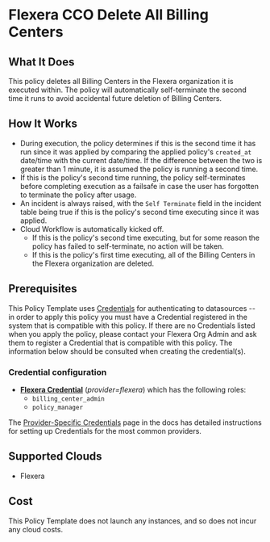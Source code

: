 # Flexera CCO Delete All Billing Centers

## What It Does

This policy deletes all Billing Centers in the Flexera organization it is executed within. The policy will automatically self-terminate the second time it runs to avoid accidental future deletion of Billing Centers.

## How It Works

- During execution, the policy determines if this is the second time it has run since it was applied by comparing the applied policy's `created_at` date/time with the current date/time. If the difference between the two is greater than 1 minute, it is assumed the policy is running a second time.
- If this is the policy's second time running, the policy self-terminates before completing execution as a failsafe in case the user has forgotten to terminate the policy after usage.
- An incident is always raised, with the `Self Terminate` field in the incident table being true if this is the policy's second time executing since it was applied.
- Cloud Workflow is automatically kicked off.
  - If this is the policy's second time executing, but for some reason the policy has failed to self-terminate, no action will be taken.
  - If this is the policy's first time executing, all of the Billing Centers in the Flexera organization are deleted.

## Prerequisites

This Policy Template uses [Credentials](https://docs.flexera.com/flexera/EN/Automation/ManagingCredentialsExternal.htm) for authenticating to datasources -- in order to apply this policy you must have a Credential registered in the system that is compatible with this policy. If there are no Credentials listed when you apply the policy, please contact your Flexera Org Admin and ask them to register a Credential that is compatible with this policy. The information below should be consulted when creating the credential(s).

### Credential configuration

- [**Flexera Credential**](https://docs.flexera.com/flexera/EN/Automation/ProviderCredentials.htm) (*provider=flexera*) which has the following roles:
  - `billing_center_admin`
  - `policy_manager`

The [Provider-Specific Credentials](https://docs.flexera.com/flexera/EN/Automation/ProviderCredentials.htm) page in the docs has detailed instructions for setting up Credentials for the most common providers.

## Supported Clouds

- Flexera

## Cost

This Policy Template does not launch any instances, and so does not incur any cloud costs.
